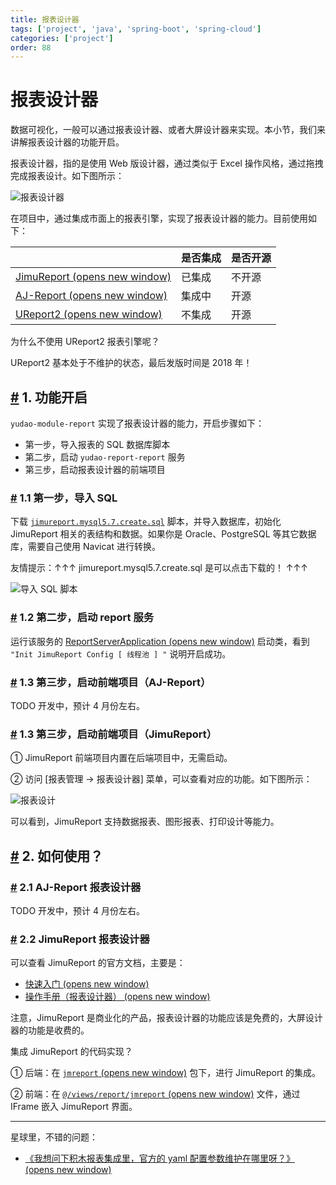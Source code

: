 ```yaml
---
title: 报表设计器
tags: ['project', 'java', 'spring-boot', 'spring-cloud']
categories: ['project']
order: 88
---
```

# 报表设计器

数据可视化，一般可以通过报表设计器、或者大屏设计器来实现。本小节，我们来讲解报表设计器的功能开启。

 报表设计器，指的是使用 Web 版设计器，通过类似于 Excel 操作风格，通过拖拽完成报表设计。如下图所示：

 ![报表设计器](https://cloud.iocoder.cn/img/%E5%A4%A7%E5%B1%8F%E6%89%8B%E5%86%8C/%E6%8A%A5%E8%A1%A8%E8%AE%BE%E8%AE%A1%E5%99%A8/%E6%8A%A5%E8%A1%A8%E8%AE%BE%E8%AE%A1%E5%99%A8.gif)

 在项目中，通过集成市面上的报表引擎，实现了报表设计器的能力。目前使用如下：

 

|  | 是否集成 | 是否开源 |
| --- | --- | --- |
| [JimuReport  (opens new window)](https://github.com/jeecgboot/JimuReport) | 已集成 | 不开源 |
| [AJ-Report  (opens new window)](https://gitee.com/anji-plus/report) | 集成中 | 开源 |
| [UReport2  (opens new window)](https://github.com/youseries/ureport) | 不集成 | 开源 |

 为什么不使用 UReport2 报表引擎呢？

 UReport2 基本处于不维护的状态，最后发版时间是 2018 年！

 ## [#](#_1-功能开启) 1. 功能开启

 `yudao-module-report` 实现了报表设计器的能力，开启步骤如下：

 * 第一步，导入报表的 SQL 数据库脚本
* 第二步，启动 `yudao-report-report` 服务
* 第三步，启动报表设计器的前端项目

 ### [#](#_1-1-第一步-导入-sql) 1.1 第一步，导入 SQL

 下载 [`jimureport.mysql5.7.create.sql`](/file/jimureport.mysql5.7.create.sql) 脚本，并导入数据库，初始化 JimuReport 相关的表结构和数据。如果你是 Oracle、PostgreSQL 等其它数据库，需要自己使用 Navicat 进行转换。

 友情提示：↑↑↑ jimureport.mysql5.7.create.sql 是可以点击下载的！ ↑↑↑

 ![导入 SQL 脚本](https://cloud.iocoder.cn/img/%E5%A4%A7%E5%B1%8F%E6%89%8B%E5%86%8C/%E6%8A%A5%E8%A1%A8%E8%AE%BE%E8%AE%A1%E5%99%A8/%E7%AC%AC%E4%BA%8C%E6%AD%A5-01.png)

 ### [#](#_1-2-第二步-启动-report-服务) 1.2 第二步，启动 report 服务

 运行该服务的 [ReportServerApplication  (opens new window)](https://github.com/YunaiV/yudao-cloud/blob/master/yudao-module-report/yudao-module-report-biz/src/main/java/cn/iocoder/yudao/module/report/ReportServerApplication.java) 启动类，看到 `"Init JimuReport Config [ 线程池 ] "` 说明开启成功。

 ### [#](#_1-3-第三步-启动前端项目-aj-report) 1.3 第三步，启动前端项目（AJ-Report）

 TODO 开发中，预计 4 月份左右。

 ### [#](#_1-3-第三步-启动前端项目-jimureport) 1.3 第三步，启动前端项目（JimuReport）

 ① JimuReport 前端项目内置在后端项目中，无需启动。

 ② 访问 [报表管理 -> 报表设计器] 菜单，可以查看对应的功能。如下图所示：

 ![报表设计](https://cloud.iocoder.cn/img/%E5%A4%A7%E5%B1%8F%E6%89%8B%E5%86%8C/%E6%8A%A5%E8%A1%A8%E8%AE%BE%E8%AE%A1%E5%99%A8/%E7%AC%AC%E5%9B%9B%E6%AD%A5-JimuReport.png)

 可以看到，JimuReport 支持数据报表、图形报表、打印设计等能力。

 ## [#](#_2-如何使用) 2. 如何使用？

 ### [#](#_2-1-aj-report-报表设计器) 2.1 AJ-Report 报表设计器

 TODO 开发中，预计 4 月份左右。

 ### [#](#_2-2-jimureport-报表设计器) 2.2 JimuReport 报表设计器

 可以查看 JimuReport 的官方文档，主要是：

 * [快速入门  (opens new window)](http://report.jeecg.com/2075805)
* [操作手册（报表设计器）  (opens new window)](http://report.jeecg.com/1423422)

 注意，JimuReport 是商业化的产品，报表设计器的功能应该是免费的，大屏设计器的功能是收费的。

 集成 JimuReport 的代码实现？

 ① 后端：在 [`jmreport`  (opens new window)](https://github.com/YunaiV/yudao-cloud/tree/master/yudao-module-report/yudao-module-report-biz/src/main/java/cn/iocoder/yudao/module/report/framework/jmreport) 包下，进行 JimuReport 的集成。

 ② 前端：在 [`@/views/report/jmreport`  (opens new window)](https://github.com/yudaocode/yudao-ui-admin-vue2/blob/master/src/views/report/jmreport/index.vue) 文件，通过 IFrame 嵌入 JimuReport 界面。

 

---

 星球里，不错的问题：

 * [《我想问下积木报表集成里，官方的 yaml 配置参数维护在哪里呀？》  (opens new window)](https://t.zsxq.com/19s87CV2J)
